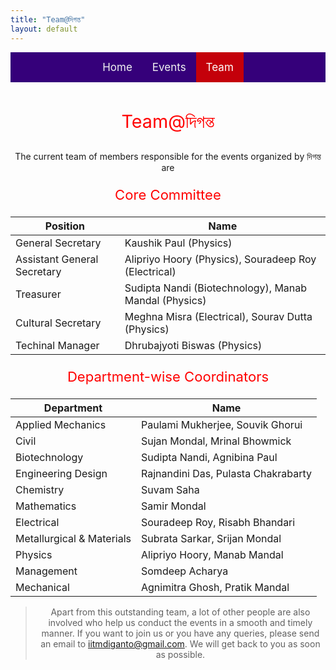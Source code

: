 ```yaml
---
title: "Team@দিগন্ত"
layout: default
---
```


<style>
.topnav {
  background-color: #35007a;
  overflow: hidden;
  display:flex;
  justify-content:center;
}

/* Style the links inside the navigation bar */
.topnav a {
  float: left;
  color: #f2f2f2;
  text-align: center;
  padding: 14px 16px;
  text-decoration: none;
  font-size: 17px;
}

/* Change the color of links on hover */
.topnav a:hover {
  background-color: #ddd;
  color: black;
}

/* Add a color to the active/current link */
.topnav a.active {
  background-color: #c4000a;
  color: white;
}

.stylishtext{
  color: red;
  font-size: 3vw;
}

.stylishtext2{
  color: red;
  font-size: 2.3vw;
}
</style>

<div class="topnav">
<div>
  <a href="index.html">Home</a>
  <a href="events.html">Events</a>
  <a class="active" href="team.html">Team</a>
</div>
</div>
<br>

<div align="center">
<p class="stylishtext"> Team@দিগন্ত </p>
</div>

<p align="center">The current team of members responsible for the events organized by দিগন্ত are</p>

<div align="center">

<p class="stylishtext2"> Core Committee </p>

</div>

|Position|Name|
|---|---|
| General Secretary | Kaushik Paul (Physics) |
| Assistant General Secretary | Alipriyo Hoory (Physics), Souradeep Roy (Electrical) |
| Treasurer | Sudipta Nandi (Biotechnology), Manab Mandal (Physics) |
| Cultural Secretary | Meghna Misra (Electrical), Sourav Dutta (Physics) |
| Techinal Manager| Dhrubajyoti Biswas (Physics) |

<div align="center">

<p class="stylishtext2">Department-wise Coordinators</p>

</div>

| Department | Name |
|---|---|
| Applied Mechanics | Paulami Mukherjee, Souvik Ghorui |
| Civil | Sujan Mondal, Mrinal Bhowmick |
| Biotechnology | Sudipta Nandi, Agnibina Paul |
| Engineering Design | Rajnandini Das, Pulasta Chakrabarty |
| Chemistry | Suvam Saha |
| Mathematics | Samir Mondal |
| Electrical | Souradeep Roy, Risabh Bhandari |
| Metallurgical & Materials | Subrata Sarkar, Srijan Mondal	|
| Physics | Alipriyo Hoory, Manab Mandal |
| Management | Somdeep Acharya |
| Mechanical | Agnimitra Ghosh, Pratik Mandal |

> <p align="center">Apart from this outstanding team, a lot of other people are also involved who help us conduct the events in a smooth and timely manner. If you want to join us or you have any queries, please send an email to <a href="mailto:iitmdiganto@gmail.com">iitmdiganto@gmail.com</a>. We will get back to you as soon as possible.</p>